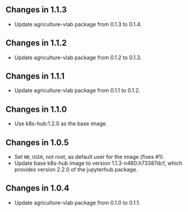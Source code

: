 ## Changes in 1.1.3

* Update agriculture-vlab package from 0.1.3 to 0.1.4.

## Changes in 1.1.2

* Update agriculture-vlab package from 0.1.2 to 0.1.3.

## Changes in 1.1.1

* Update agriculture-vlab package from 0.1.1 to 0.1.2.

## Changes in 1.1.0

* Use k8s-hub:1.2.0 as the base image.

## Changes in 1.0.5

* Set `NB_USER`, not root, as default user for the image (fixes #1).
* Update base k8s-hub image to version 1.1.3-n460.h73387dcf, which provides
  version 2.2.0 of the jupyterhub package.

## Changes in 1.0.4

* Update agriculture-vlab package from 0.1.0 to 0.1.1.
